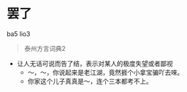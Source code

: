 

# 罢了
ba5 lio3
> 泰州方言词典2
- 让人无话可说而告了结，表示对某人的极度失望或者鄙视
  - ～，～，你说起来是老江湖，竟然捱个小拿宝骗吖去唻。
  - 你家这个儿子真真是～，连个三本都考不上。